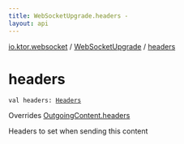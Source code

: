 ```yaml
---
title: WebSocketUpgrade.headers - 
layout: api
---
```


<div class='api-docs-breadcrumbs'><a href="../index.html">io.ktor.websocket</a> / <a href="index.html">WebSocketUpgrade</a> / <a href="./headers.html">headers</a></div>

# headers

<div class="signature"><code><span class="keyword">val </span><span class="identifier">headers</span><span class="symbol">: </span><a href="../../io.ktor.http/-headers/index.html"><span class="identifier">Headers</span></a></code></div>

Overrides <a href="../../io.ktor.http.content/-outgoing-content/headers.html">OutgoingContent.headers</a>

Headers to set when sending this content

